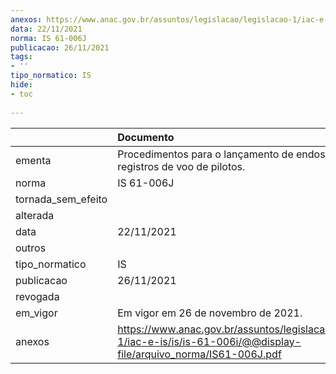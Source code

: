 ```yaml
---
anexos: https://www.anac.gov.br/assuntos/legislacao/legislacao-1/iac-e-is/is/is-61-006i/@@display-file/arquivo_norma/IS61-006J.pdf
data: 22/11/2021
norma: IS 61-006J
publicacao: 26/11/2021
tags:
- ''
tipo_normatico: IS
hide: 
- toc 
 
---
```


|                    | Documento                                                                                                                  |
|:-------------------|:---------------------------------------------------------------------------------------------------------------------------|
| ementa             | Procedimentos para o lançamento de endossos nos registros de voo de pilotos.                                               |
| norma              | IS 61-006J                                                                                                                 |
| tornada_sem_efeito |                                                                                                                            |
| alterada           |                                                                                                                            |
| data               | 22/11/2021                                                                                                                 |
| outros             |                                                                                                                            |
| tipo_normatico     | IS                                                                                                                         |
| publicacao         | 26/11/2021                                                                                                                 |
| revogada           |                                                                                                                            |
| em_vigor           | Em vigor em 26 de novembro de 2021.                                                                                        |
| anexos             | https://www.anac.gov.br/assuntos/legislacao/legislacao-1/iac-e-is/is/is-61-006i/@@display-file/arquivo_norma/IS61-006J.pdf |